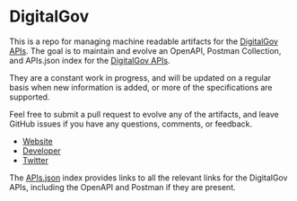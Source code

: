 # DigitalGovThis is a repo for managing machine readable artifacts for the [DigitalGov APIs](http://www.digitalgov.gov/). The goal is to maintain and evolve an OpenAPI, Postman Collection, and APIs.json index for the [DigitalGov APIs](http://www.digitalgov.gov/).They are a constant work in progress, and will be updated on a regular basis when new information is added, or more of the specifications are supported.Feel free to submit a pull request to evolve any of the artifacts, and leave GitHub issues if you have any questions, comments, or feedback.- [Website](http://www.digitalgov.gov/)- [Developer](http://www.digitalgov.gov/)- [Twitter](https://twitter.com/digital_gov)The [APIs.json](https://github.com/api-evangelist/digitalgov/blob/master/apis.json) index provides links to all the relevant links for the DigitalGov APIs, including the OpenAPI and Postman if they are present.